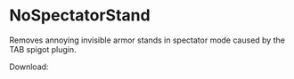 # NoSpectatorStand

Removes annoying invisible armor stands in spectator mode caused by the TAB spigot plugin.

Download: <add download>